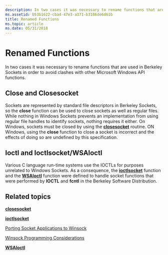 ```yaml
---
description: In two cases it was necessary to rename functions that are used in Berkeley Sockets in order to avoid clashes with other Microsoft Windows API functions.
ms.assetid: b53b1622-cba4-47e3-a371-b3186de6d61b
title: Renamed Functions
ms.topic: article
ms.date: 05/31/2018
---
```


# Renamed Functions

In two cases it was necessary to rename functions that are used in Berkeley Sockets in order to avoid clashes with other Microsoft Windows API functions.

## Close and Closesocket

Sockets are represented by standard file descriptors in Berkeley Sockets, so the **close** function can be used to close sockets as well as regular files. While nothing in Windows Sockets prevents an implementation from using regular file handles to identify sockets, nothing requires it either. On Windows, sockets must be closed by using the [**closesocket**](/windows/desktop/api/winsock/nf-winsock-closesocket) routine. ON Windows, using the **close** function to close a socket is incorrect and the effects of doing so are undefined by this specification.

## Ioctl and Ioctlsocket/WSAIoctl

Various C language run-time systems use the IOCTLs for purposes unrelated to Windows Sockets. As a consequence, the [**ioctlsocket**](/windows/desktop/api/winsock/nf-winsock-ioctlsocket) function and the [**WSAIoctl**](/windows/desktop/api/Winsock2/nf-winsock2-wsaioctl) function were defined to handle socket functions that were performed by **IOCTL** and **fcntl** in the Berkeley Software Distribution.

## Related topics

<dl> <dt>

[**closesocket**](/windows/desktop/api/winsock/nf-winsock-closesocket)
</dt> <dt>

[**ioctlsocket**](/windows/desktop/api/winsock/nf-winsock-ioctlsocket)
</dt> <dt>

[Porting Socket Applications to Winsock](porting-socket-applications-to-winsock.md)
</dt> <dt>

[Winsock Programming Considerations](winsock-programming-considerations.md)
</dt> <dt>

[**WSAIoctl**](/windows/desktop/api/Winsock2/nf-winsock2-wsaioctl)
</dt> </dl>

 

 



